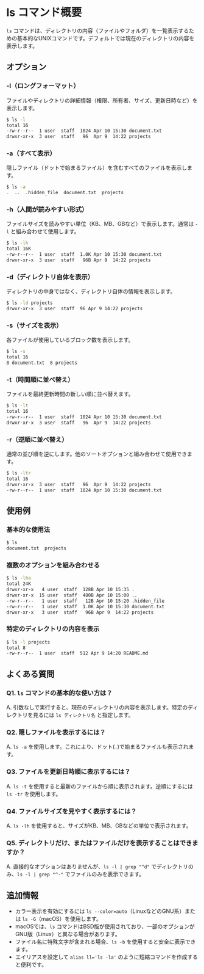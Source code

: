 # ls コマンド概要

`ls` コマンドは、ディレクトリの内容（ファイルやフォルダ）を一覧表示するための基本的なUNIXコマンドです。デフォルトでは現在のディレクトリの内容を表示します。

## オプション

### **-l**（ロングフォーマット）

ファイルやディレクトリの詳細情報（権限、所有者、サイズ、更新日時など）を表示します。

```bash
$ ls -l
total 16
-rw-r--r--  1 user  staff  1024 Apr 10 15:30 document.txt
drwxr-xr-x  3 user  staff   96  Apr 9  14:22 projects
```

### **-a**（すべて表示）

隠しファイル（ドットで始まるファイル）を含むすべてのファイルを表示します。

```bash
$ ls -a
.  ..  .hidden_file  document.txt  projects
```

### **-h**（人間が読みやすい形式）

ファイルサイズを読みやすい単位（KB、MB、GBなど）で表示します。通常は `-l` と組み合わせて使用します。

```bash
$ ls -lh
total 16K
-rw-r--r--  1 user  staff  1.0K Apr 10 15:30 document.txt
drwxr-xr-x  3 user  staff   96B Apr 9  14:22 projects
```

### **-d**（ディレクトリ自体を表示）

ディレクトリの中身ではなく、ディレクトリ自体の情報を表示します。

```bash
$ ls -ld projects
drwxr-xr-x  3 user  staff  96 Apr 9 14:22 projects
```

### **-s**（サイズを表示）

各ファイルが使用しているブロック数を表示します。

```bash
$ ls -s
total 16
8 document.txt  8 projects
```

### **-t**（時間順に並べ替え）

ファイルを最終更新時間の新しい順に並べ替えます。

```bash
$ ls -lt
total 16
-rw-r--r--  1 user  staff  1024 Apr 10 15:30 document.txt
drwxr-xr-x  3 user  staff   96  Apr 9  14:22 projects
```

### **-r**（逆順に並べ替え）

通常の並び順を逆にします。他のソートオプションと組み合わせて使用できます。

```bash
$ ls -ltr
total 16
drwxr-xr-x  3 user  staff   96  Apr 9  14:22 projects
-rw-r--r--  1 user  staff  1024 Apr 10 15:30 document.txt
```

## 使用例

### 基本的な使用法

```bash
$ ls
document.txt  projects
```

### 複数のオプションを組み合わせる

```bash
$ ls -lha
total 24K
drwxr-xr-x   4 user  staff  128B Apr 10 15:35 .
drwxr-xr-x  15 user  staff  480B Apr 10 15:00 ..
-rw-r--r--   1 user  staff   12B Apr 10 15:20 .hidden_file
-rw-r--r--   1 user  staff  1.0K Apr 10 15:30 document.txt
drwxr-xr-x   3 user  staff   96B Apr 9  14:22 projects
```

### 特定のディレクトリの内容を表示

```bash
$ ls -l projects
total 8
-rw-r--r--  1 user  staff  512 Apr 9 14:20 README.md
```

## よくある質問

### Q1. `ls` コマンドの基本的な使い方は？
A. 引数なしで実行すると、現在のディレクトリの内容を表示します。特定のディレクトリを見るには `ls ディレクトリ名` と指定します。

### Q2. 隠しファイルを表示するには？
A. `ls -a` を使用します。これにより、ドット(`.`)で始まるファイルも表示されます。

### Q3. ファイルを更新日時順に表示するには？
A. `ls -t` を使用すると最新のファイルから順に表示されます。逆順にするには `ls -tr` を使用します。

### Q4. ファイルサイズを見やすく表示するには？
A. `ls -lh` を使用すると、サイズがKB、MB、GBなどの単位で表示されます。

### Q5. ディレクトリだけ、またはファイルだけを表示することはできますか？
A. 直接的なオプションはありませんが、`ls -l | grep "^d"` でディレクトリのみ、`ls -l | grep "^-"` でファイルのみを表示できます。

## 追加情報

- カラー表示を有効にするには `ls --color=auto`（LinuxなどのGNU系）または `ls -G`（macOS）を使用します。
- macOSでは、`ls` コマンドはBSD版が使用されており、一部のオプションがGNU版（Linux）と異なる場合があります。
- ファイル名に特殊文字が含まれる場合、`ls -b` を使用すると安全に表示できます。
- エイリアスを設定して `alias ll='ls -la'` のように短縮コマンドを作成すると便利です。